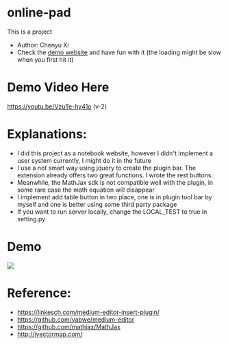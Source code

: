 # online-pad
This is a project
- Author: Chenyu Xi
- Check the <a href="https://dry-mountain-33107.herokuapp.com/"> demo website</a> and have fun with it (the loading might be slow when you first hit it)

# Demo Video Here
https://youtu.be/VzuTe-hy41o (v-2)

# Explanations:
- I did this project as a notebook website, however I didn't implement a user system currently, I might do it in the future
- I use a not smart way using jquery to create the plugin bar. 
The extension already offers two great functions. I wrote the rest buttons.
- Meanwhile, the MathJax sdk is not compatible well with the plugin, in some rare case the math equation will disappear
- I implement add table button in two place, one is in plugin tool bar by myself and one is better using some third party package
- If you want to run server locally, change the LOCAL_TEST to true in setting.py

# Demo
<img src="https://github.com/XiplusChenyu/online-pad/blob/master/git-pictures/DEMO.png">

# Reference:
- https://linkesch.com/medium-editor-insert-plugin/
- https://github.com/yabwe/medium-editor
- https://github.com/mathjax/MathJax
- http://jvectormap.com/
